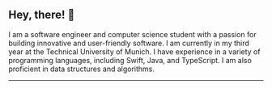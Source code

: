 ## Hey, there! 👋

I am a software engineer and computer science student with a passion for building innovative and user-friendly software. I am currently in my third year at the Technical University of Munich. I have experience in a variety of programming languages, including Swift, Java, and TypeScript. I am also proficient in data structures and algorithms.

---
